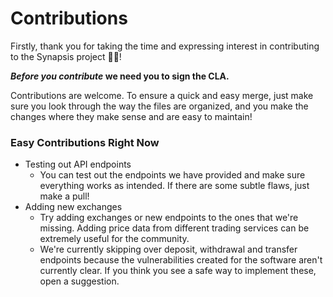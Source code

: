 # Contributions
Firstly, thank you for taking the time and expressing interest in contributing to the Synapsis project 🎉🎉!

***Before you contribute* we need you to sign the CLA.**

Contributions are welcome. To ensure a quick and easy merge, just make sure you look through the way the files are 
organized, and you make the changes where they make sense and are easy to maintain!


### Easy Contributions Right Now
- Testing out API endpoints
    - You can test out the endpoints we have provided and make sure everything works as intended. If there are some 
    subtle flaws, just make a pull!
- Adding new exchanges
    - Try adding exchanges or new endpoints to the ones that we're missing. Adding price data from different trading
      services can be extremely useful for the community.
    - We're currently skipping over deposit, withdrawal and transfer endpoints because the vulnerabilities created 
    for the software aren't currently clear. If you think you see a safe way to implement these, open a suggestion.
      
